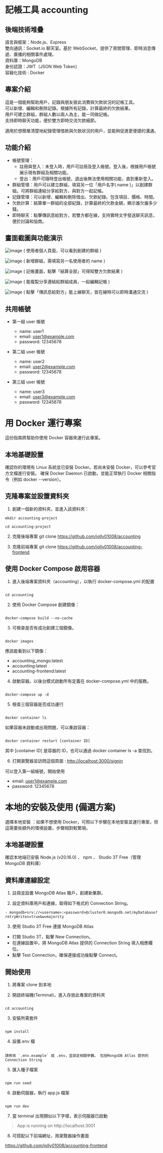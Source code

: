 # 記帳工具 accounting

## 後端技術堆疊

語言與框架：Node.js、Express  
雙向通訊：Socket.io 聊天室。基於 WebSocket，提供了房間管理、即時消息傳遞、廣播的相關事件處理。  
資料庫：MongoDB  
身份認證：JWT（JSON Web Token）  
容器化技術 : Docker

## 專案介紹

這是一個能夠幫助用戶，記錄與朋友彼此消費與欠款狀況的記帳工具。  
可以新增、編輯和刪除記錄。根據所有記錄，計算最終的欠款結果。  
用戶可建立群組，群組人數以兩人為主，能一同做記帳。  
支持即時聊天功能，便於雙方即時交流欠款細節。

適用於想簡單清楚地紀錄管理借款與欠款狀況的用戶，並能夠促進更便捷的溝通。

## 功能介紹

- 帳號管理：
  - 註冊與登入：未登入時，用戶可註冊及登入帳號。登入後，根據用戶帳號展示現有群組及相關功能。
  - 登出：用戶可隨時登出帳號，退出後無法使用相關功能，直到重新登入。  
- 群組管理：用戶可以建立群組，填寫另一位「用戶名字( name )」以創建群組。可將群組連結分享給對方，與對方一起記帳。  
- 記錄管理：可以新增、編輯和刪除借出、欠款紀錄。包含項目、價格、時間。  
- 欠款計算：結算單一群組的全部紀錄，計算最終的欠款金額，顯示誰欠誰多少錢。  
- 即時聊天：點擊傳訊息給對方，若雙方都在線，支持實時文字發送聊天訊息，便於討論和協商。

## 畫面截圖與功能演示

![image](https://github.com/jolly01008/accounting/blob/main/public/readmeImage/image01.png)
( 使用者個人頁面，可以看到創建的群組 )  

![image](https://github.com/jolly01008/accounting/blob/main/public/readmeImage/image02.png)
( 新增群組，需填寫另一名使用者的 name )  

![image](https://github.com/jolly01008/accounting/blob/main/public/readmeImage/image03.png)
( 記帳畫面，點擊「結算全部」可得知雙方欠款結果 )  

![image](https://github.com/jolly01008/accounting/blob/main/public/readmeImage/gif01.gif)
( 能複製分享連結給群組成員，一起編輯記帳 )  

![image](https://github.com/jolly01008/accounting/blob/main/public/readmeImage/gif02.gif)
( 點擊「傳訊息給對方」能上線聊天，皆在線時可以即時溝通交流 )

## 共用帳號

- 第一組 user 帳號

  - name: user1
  - email: user1@example.com
  - password: 12345678

- 第二組 user 帳號

  - name: user2
  - email: user2@example.com
  - password: 12345678

- 第三組 user 帳號

  - name: user3
  - email: user3@example.com
  - password: 12345678


# 用 Docker 運行專案 

這份指南將幫助你使用 Docker 容器來運行此專案。

## 本地基礎設置

確認你的環境有 Linux 系統並已安裝 Docker。若尚未安裝 Docker，可以參考官方文檔進行安裝。
確保 Docker Daemon 已啟動，並能正常執行 Docker 相關指令（例如 docker --version）。


## 克隆專案並設置資料夾
1. 創建一個新的資料夾，並進入該資料夾：
```
mkdir accounting-project

cd accounting-project

```

2. 克隆後端專案
git clone <https://github.com/jolly01008/accounting>

3. 克隆前端專案
git clone <https://github.com/jolly01008/accounting-frontend>

## 使用 Docker Compose 啟用容器

1. 進入後端專案資料夾（accounting），以執行 docker-compose.yml 的配置
```

cd accounting

```

2. 使用 Docker Compose 創建鏡像：
```

docker-compose build --no-cache

```

3. 可檢查是否有成功創建三個鏡像。 
```

docker images 

```

應該能看到以下鏡像：
- accounting_mongo:latest
- accounting:latest
- accounting-frontend:latest



4. 啟動容器。以後台模式啟動所有定義在 docker-compose.yml 中的服務。
```

docker-compose up -d

```

5. 檢查三個容器是否成功運行
```

docker container ls

```

如果容器未啟動或出現問題，可以重啟容器：
```

docker container restart [container ID]

```
其中 [container ID] 是容器的 ID，也可以通過 docker container ls -a 查找到。

6. 打開瀏覽器並訪問這個頁面 : <http://localhost:3000/signin> 

可以登入第一組帳號，開始使用
 - email: user1@example.com
 - password: 12345678


# 本地的安裝及使用 (備選方案)

選擇本地安裝 ：如果不想使用 Docker，可照以下步驟在本地安裝並運行專案，但這需要些額外的環境設置，步驟相對較繁瑣。

## 本地基礎設置

確認本地端已安裝 Node.js (v20.16.0) 、 npm 、 Studio 3T Free（管理 MongoDB 資料庫）

## 資料庫連線設定

1. 註冊並設置 MongoDB Atlas 賬戶，創建新集群。

2. 設定資料庫用戶和連線，取得如下格式的 Connection String。

```
- mongodb+srv://<username>:<password>@cluster0.mongodb.net/myDatabase?retryWrites=true&w=majority
```

3. 使用 Studio 3T Free 連接 MongoDB Atlas

- 打開 Studio 3T，點擊 New Connection。
- 在連線設置中，將 MongoDB Atlas 提供的 Connection String 填入相應欄位。
- 點擊 Test Connection，確保連接成功後點擊 Connect。


## 開始使用

1. 將專案 clone 到本地

2. 開啟終端機(Terminal)，進入存放此專案的資料夾

```

cd accounting

```

3. 安裝所需套件

```

npm install

```

4. 設置.env 檔

```

請修改 `.env.example` 成 .env，並設定相關參數。 包括MongoDB Atlas 提供的 Connection String 

```

5. 匯入種子檔案

```

npm run seed

```

6. 啟動伺服器，執行 app.js 檔案

```

npm run dev

```

7. 當 terminal 出現類似以下字樣，表示伺服器已啟動  

> App is running on http://localhost:3001

8. 可搭配以下前端網址，用瀏覽器操作畫面  

<https://github.com/jolly01008/accounting-frontend>

